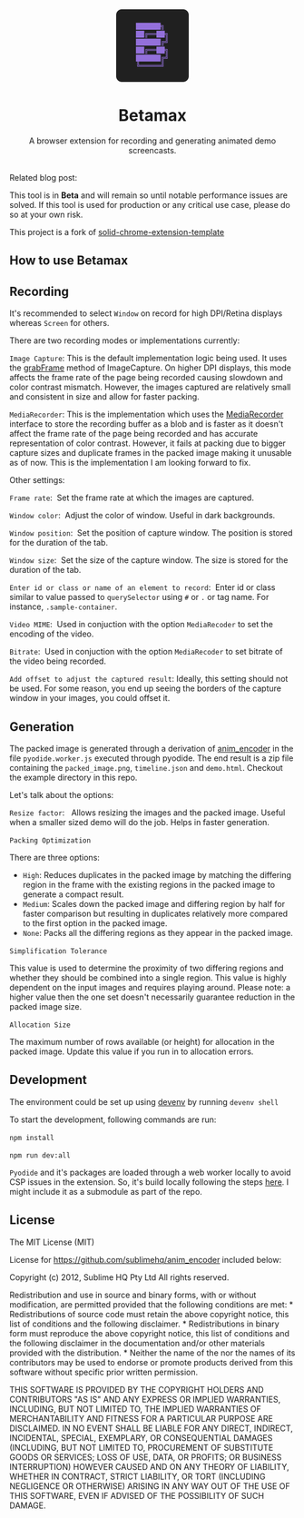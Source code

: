 <div align="center">
   <img width="128" src="/src/assets/img/logo.svg" alt="logo"/>
   <h1>Betamax</h1>
   A browser extension for recording and generating animated demo screencasts.
</div>
<br/>

Related blog post: 

This tool is in **Beta** and will remain so until notable performance issues are solved. If this tool is used for production or any critical use case, please do so at your own risk.

This project is a fork of [solid-chrome-extension-template](https://github.com/fuyutarow/solid-chrome-extension-template)


## How to use Betamax


## Recording


It's recommended to select `Window` on record for high DPI/Retina displays whereas  `Screen` for others. 

There are two recording modes or implementations currently:

`Image Capture`: This is the default implementation logic being used. It uses the [grabFrame](https://developer.mozilla.org/en-US/docs/Web/API/ImageCapture/grabFrame) method of ImageCapture. On higher DPI displays, this mode affects the frame rate of the page being recorded causing slowdown and color contrast mismatch. However, the images captured are relatively small and consistent in size and allow for faster packing.


`MediaRecorder`: This is the implementation which uses the [MediaRecorder](https://developer.mozilla.org/en-US/docs/Web/API/MediaRecorder) interface to store the recording buffer as a blob and is faster as it doesn't affect the frame rate of the page being recorded and has accurate representation of color contrast. However, it fails at packing due to bigger capture sizes and duplicate frames in the packed image making it unusable as of now. This is the implementation I am looking forward to fix.


Other settings:

`Frame rate`: &nbsp;Set the frame rate at which the images are captured.

`Window color`: &nbsp;Adjust the color of window. Useful in dark backgrounds.

`Window position`: &nbsp;Set the position of capture window. The position is stored for the duration of the tab.

`Window size`: &nbsp;Set the size of the capture window. The size is stored for the duration of the tab.

`Enter id or class or name of an element to record`: &nbsp;Enter id or class similar to value passed to `querySelector` using `#` or `.` or tag name. For instance, `.sample-container`.

`Video MIME`: &nbsp;Used in conjuction with the option  `MediaRecoder` to set the encoding of the video.

`Bitrate`:&nbsp; Used in conjuction with the option  `MediaRecoder` to set bitrate of the video being recorded.

`Add offset to adjust the captured result`: Ideally, this setting should not be used. For some reason, you end up seeing the borders of the capture window in your images, you could offset it. 


## Generation

The packed image is generated through a derivation of [anim_encoder](https://github.com/sublimehq/anim_encoder) in the file `pyodide.worker.js` executed through pyodide. The end result is a zip file containing the `packed_image.png`, `timeline.json` and `demo.html`. Checkout the example directory in this repo.

Let's talk about the options:

`Resize factor`: &nbsp; Allows resizing the images and the packed image. Useful when a smaller sized demo will do the job. Helps in faster generation.

`Packing Optimization`

There are three options: 

- `High`: Reduces duplicates in the packed image by matching the differing region in the frame with the existing regions in the packed image to generate a compact result. 
- `Medium`: Scales down the packed image and differing region by half for faster comparison but resulting in duplicates relatively more compared to the first option in the packed image.
- `None`: Packs all the differing regions as they appear in the packed image.

`Simplification Tolerance`

This value is used to determine the proximity of two differing regions and whether they should be combined into a single region. This value is highly dependent on the input images and requires playing around. Please note: a higher value then the one set doesn't necessarily guarantee reduction in the packed image size.

`Allocation Size`

The maximum number of rows available (or height) for allocation in the packed image. Update this value if you run in to allocation errors.

## Development

The environment could be set up using [devenv](https://devenv.sh/) by running `devenv shell`

To start the development, following commands are run:

`npm install`

`npm run dev:all`

`Pyodide` and it's packages are loaded through a web worker locally to avoid CSP issues in the extension. So, it's build locally following the steps [here](https://pyodide.org/en/stable/development/building-from-sources.html). I might include it as a submodule as part of the repo. 

## License

The MIT License (MIT)

License for https://github.com/sublimehq/anim_encoder included below:

Copyright (c) 2012, Sublime HQ Pty Ltd
All rights reserved.

Redistribution and use in source and binary forms, with or without
modification, are permitted provided that the following conditions are met:
    * Redistributions of source code must retain the above copyright
      notice, this list of conditions and the following disclaimer.
    * Redistributions in binary form must reproduce the above copyright
      notice, this list of conditions and the following disclaimer in the
      documentation and/or other materials provided with the distribution.
    * Neither the name of the <organization> nor the
      names of its contributors may be used to endorse or promote products
      derived from this software without specific prior written permission.

THIS SOFTWARE IS PROVIDED BY THE COPYRIGHT HOLDERS AND CONTRIBUTORS "AS IS" AND
ANY EXPRESS OR IMPLIED WARRANTIES, INCLUDING, BUT NOT LIMITED TO, THE IMPLIED
WARRANTIES OF MERCHANTABILITY AND FITNESS FOR A PARTICULAR PURPOSE ARE
DISCLAIMED. IN NO EVENT SHALL <COPYRIGHT HOLDER> BE LIABLE FOR ANY
DIRECT, INDIRECT, INCIDENTAL, SPECIAL, EXEMPLARY, OR CONSEQUENTIAL DAMAGES
(INCLUDING, BUT NOT LIMITED TO, PROCUREMENT OF SUBSTITUTE GOODS OR SERVICES;
LOSS OF USE, DATA, OR PROFITS; OR BUSINESS INTERRUPTION) HOWEVER CAUSED AND
ON ANY THEORY OF LIABILITY, WHETHER IN CONTRACT, STRICT LIABILITY, OR TORT
(INCLUDING NEGLIGENCE OR OTHERWISE) ARISING IN ANY WAY OUT OF THE USE OF THIS
SOFTWARE, EVEN IF ADVISED OF THE POSSIBILITY OF SUCH DAMAGE.